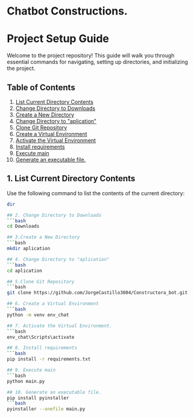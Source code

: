 # Chatbot Constructions.


# Project Setup Guide

Welcome to the project repository! This guide will walk you through essential commands for navigating, setting up directories, and initializing the project.

## Table of Contents
1. [List Current Directory Contents](#list-current-directory-contents)
2. [Change Directory to Downloads](#change-directory-to-downloads)
3. [Create a New Directory](#create-a-new-directory)
4. [Change Directory to "aplication"](#change-directory-to-aplicacion)
5. [Clone Git Repository](#clone-git-repository)
6. [Create a Virtual Environment](#create-a-virtual-environment)
7. [Activate the Virtual Environment](#activate-the-virtual-environment)
8. [Install requirements](#install-requirements)
9. [Execute main](#execute-main)
10. [Generate an executable file.](generate-an-executable-file.)

## 1. List Current Directory Contents
Use the following command to list the contents of the current directory:
```bash
dir

## 2. Change Directory to Downloads
```bash
cd Downloads

## 3.Create a New Directory
```bash
mkdir aplication

## 4. Change Directory to "aplication"
```bash
cd aplication

## 5.Clone Git Repository
```bash
git clone https://github.com/JorgeCastillo3004/Constructora_bot.git

## 6. Create a Virtual Environment
```bash
python -m venv env_chat

## 7. Activate the Virtual Environment.
```bash
env_chat\Scripts\activate

## 8. Install requirements
```bash
pip install -r requirements.txt

## 9. Execute main
```bash
python main.py

## 10. Generate an executable file.
pip install pyinstaller
```bash
pyinstaller --onefile main.py



